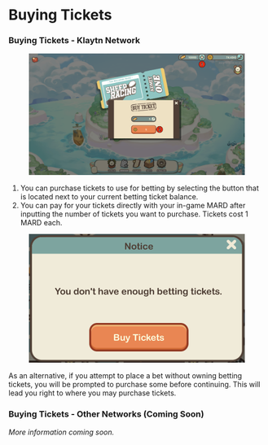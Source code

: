 # Buying Tickets

### Buying Tickets - Klaytn Network



<figure><img src="../../../.gitbook/assets/Untitled_Artwork copy 3.png" alt=""><figcaption></figcaption></figure>

1. You can purchase tickets to use for betting by selecting the button that is located next to your current betting ticket balance.
2. You can pay for your tickets directly with your in-game MARD after inputting the number of tickets you want to purchase. Tickets cost 1 MARD each.



<figure><img src="../../../.gitbook/assets/Screenshot 2022-10-05 at 11.43.29.png" alt=""><figcaption></figcaption></figure>

As an alternative, if you attempt to place a bet without owning betting tickets, you will be prompted to purchase some before continuing. This will lead you right to where you may purchase tickets.







### Buying Tickets - Other Networks (Coming Soon)

_More information coming soon._
